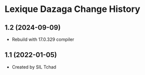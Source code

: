 Lexique Dazaga Change History
====================

1.2 (2024-09-09)
----------------
* Rebuild with 17.0.329 compiler

1.1 (2022-01-05)
----------------
* Created by SIL Tchad
